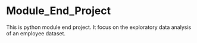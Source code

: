 # Module_End_Project
This is python module end project. It focus on the exploratory data analysis of an employee dataset.
